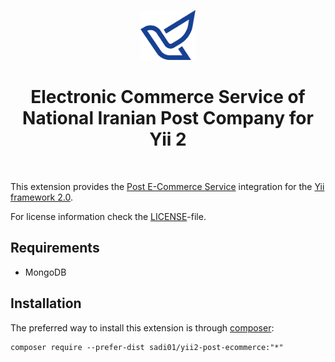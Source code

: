 <p align="center">
    <a href="https://ecommerce.post.ir/" target="_blank" rel="external">
        <img src="https://raw.githubusercontent.com/Sadi01/yii2-post-ecommerce/master/src/img/post.png" height="80px">
    </a>
    <h1 align="center">Electronic Commerce Service of National Iranian Post Company for Yii 2</h1>
    <br>
</p>

This extension provides the [Post E-Commerce Service](https://ecommerce.post.ir/) integration for the [Yii framework 2.0](http://www.yiiframework.com).

For license information check the [LICENSE](LICENSE.md)-file.

Requirements
------------

- MongoDB

Installation
------------

The preferred way to install this extension is through [composer](http://getcomposer.org/download/):


```
composer require --prefer-dist sadi01/yii2-post-ecommerce:"*"
```